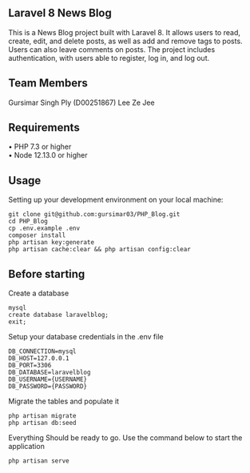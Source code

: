 ## Laravel 8 News Blog

This is a News Blog project built with Laravel 8. It allows users to read, create, edit, and delete posts, as well as add and remove tags to posts. Users can also leave comments on posts. The project includes authentication, with users able to register, log in, and log out.

## Team Members

Gursimar Singh Ply (D00251867)
Lee Ze Jee 

## Requirements
•	PHP 7.3 or higher <br>
•	Node 12.13.0 or higher <br>

## Usage <br>
Setting up your development environment on your local machine: <br>
```
git clone git@github.com:gursimar03/PHP_Blog.git
cd PHP_Blog
cp .env.example .env
composer install
php artisan key:generate
php artisan cache:clear && php artisan config:clear

```

## Before starting <br>
Create a database <br>
```
mysql
create database laravelblog;
exit;
```

Setup your database credentials in the .env file <br>
```
DB_CONNECTION=mysql
DB_HOST=127.0.0.1
DB_PORT=3306
DB_DATABASE=laravelblog
DB_USERNAME={USERNAME}
DB_PASSWORD={PASSWORD}
```

Migrate the tables and populate it
```
php artisan migrate
php artisan db:seed
```


Everything Should be ready to go. 
Use the command below to start the application

```
php artisan serve
```
